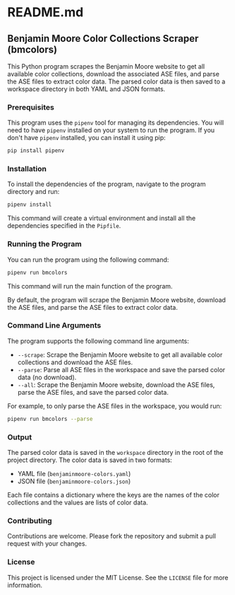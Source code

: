 # README.md

## Benjamin Moore Color Collections Scraper (bmcolors)

This Python program scrapes the Benjamin Moore website to get all available color collections, download the associated ASE files, and parse the ASE files to extract color data. The parsed color data is then saved to a workspace directory in both YAML and JSON formats.

### Prerequisites

This program uses the `pipenv` tool for managing its dependencies. You will need to have `pipenv` installed on your system to run the program. If you don't have `pipenv` installed, you can install it using pip:

```bash
pip install pipenv
```

### Installation

To install the dependencies of the program, navigate to the program directory and run:

```bash
pipenv install
```

This command will create a virtual environment and install all the dependencies specified in the `Pipfile`.

### Running the Program

You can run the program using the following command:

```bash
pipenv run bmcolors
```

This command will run the main function of the program. 

By default, the program will scrape the Benjamin Moore website, download the ASE files, and parse the ASE files to extract color data.

### Command Line Arguments

The program supports the following command line arguments:

- `--scrape`: Scrape the Benjamin Moore website to get all available color collections and download the ASE files.
- `--parse`: Parse all ASE files in the workspace and save the parsed color data (no download).
- `--all`: Scrape the Benjamin Moore website, download the ASE files, parse the ASE files, and save the parsed color data.

For example, to only parse the ASE files in the workspace, you would run:

```bash
pipenv run bmcolors --parse
```

### Output

The parsed color data is saved in the `workspace` directory in the root of the project directory. The color data is saved in two formats:

- YAML file (`benjaminmoore-colors.yaml`)
- JSON file (`benjaminmoore-colors.json`)

Each file contains a dictionary where the keys are the names of the color collections and the values are lists of color data.

### Contributing

Contributions are welcome. Please fork the repository and submit a pull request with your changes.

### License

This project is licensed under the MIT License. See the `LICENSE` file for more information.
